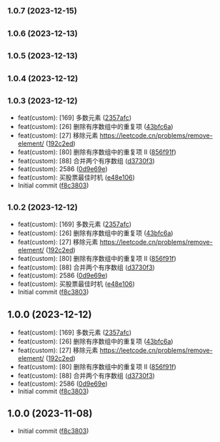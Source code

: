 ## <small>1.0.7 (2023-12-15)</small>




## <small>1.0.6 (2023-12-13)</small>




## <small>1.0.5 (2023-12-13)</small>




## <small>1.0.4 (2023-12-12)</small>




## <small>1.0.3 (2023-12-12)</small>

* feat(custom): [169] 多数元素 ([2357afc](https://github.com/continuous-learning/fe-leetcode/commit/2357afc))
* feat(custom): [26] 删除有序数组中的重复项 ([43bfc6a](https://github.com/continuous-learning/fe-leetcode/commit/43bfc6a))
* feat(custom): [27] 移除元素 https://leetcode.cn/problems/remove-element/ ([192c2ed](https://github.com/continuous-learning/fe-leetcode/commit/192c2ed))
* feat(custom): [80] 删除有序数组中的重复项 II ([856f91f](https://github.com/continuous-learning/fe-leetcode/commit/856f91f))
* feat(custom): [88] 合并两个有序数组 ([d3730f3](https://github.com/continuous-learning/fe-leetcode/commit/d3730f3))
* feat(custom): 2586 ([0d9e69e](https://github.com/continuous-learning/fe-leetcode/commit/0d9e69e))
* feat(custom): 买股票最佳时机 ([e48e106](https://github.com/continuous-learning/fe-leetcode/commit/e48e106))
* Initial commit ([f8c3803](https://github.com/continuous-learning/fe-leetcode/commit/f8c3803))



## <small>1.0.2 (2023-12-12)</small>

* feat(custom): [169] 多数元素 ([2357afc](https://github.com/continuous-learning/fe-leetcode/commit/2357afc))
* feat(custom): [26] 删除有序数组中的重复项 ([43bfc6a](https://github.com/continuous-learning/fe-leetcode/commit/43bfc6a))
* feat(custom): [27] 移除元素 https://leetcode.cn/problems/remove-element/ ([192c2ed](https://github.com/continuous-learning/fe-leetcode/commit/192c2ed))
* feat(custom): [80] 删除有序数组中的重复项 II ([856f91f](https://github.com/continuous-learning/fe-leetcode/commit/856f91f))
* feat(custom): [88] 合并两个有序数组 ([d3730f3](https://github.com/continuous-learning/fe-leetcode/commit/d3730f3))
* feat(custom): 2586 ([0d9e69e](https://github.com/continuous-learning/fe-leetcode/commit/0d9e69e))
* feat(custom): 买股票最佳时机 ([e48e106](https://github.com/continuous-learning/fe-leetcode/commit/e48e106))
* Initial commit ([f8c3803](https://github.com/continuous-learning/fe-leetcode/commit/f8c3803))



## 1.0.0 (2023-12-12)

* feat(custom): [169] 多数元素 ([2357afc](https://github.com/continuous-learning/fe-leetcode/commit/2357afc))
* feat(custom): [26] 删除有序数组中的重复项 ([43bfc6a](https://github.com/continuous-learning/fe-leetcode/commit/43bfc6a))
* feat(custom): [27] 移除元素 https://leetcode.cn/problems/remove-element/ ([192c2ed](https://github.com/continuous-learning/fe-leetcode/commit/192c2ed))
* feat(custom): [80] 删除有序数组中的重复项 II ([856f91f](https://github.com/continuous-learning/fe-leetcode/commit/856f91f))
* feat(custom): [88] 合并两个有序数组 ([d3730f3](https://github.com/continuous-learning/fe-leetcode/commit/d3730f3))
* feat(custom): 2586 ([0d9e69e](https://github.com/continuous-learning/fe-leetcode/commit/0d9e69e))
* Initial commit ([f8c3803](https://github.com/continuous-learning/fe-leetcode/commit/f8c3803))



## 1.0.0 (2023-11-08)

* Initial commit ([f8c3803](https://github.com/continuous-learning/fe-leetcode/commit/f8c3803))




